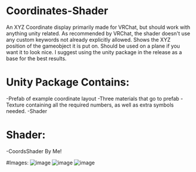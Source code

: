 # Coordinates-Shader
An XYZ Coordinate display primarily made for VRChat, but should work with anything unity related.
As recommended by VRChat, the shader doesn't use any custom keywords not already explicitly allowed.
Shows the XYZ position of the gameobject it is put on. Should be used on a plane if you want it to look nice.
I suggest using the unity package in the release as a base for the best results.

# Unity Package Contains:
-Prefab of example coordinate layout
-Three materials that go to prefab
-Texture containing all the required numbers, as well as extra symbols needed.
-Shader

# Shader:
-CoordsShader By Me!

#Images: 
![image](https://github.com/user-attachments/assets/6d34237a-559e-44f0-8bf6-6d8ae3022d53)
![image](https://github.com/user-attachments/assets/8c17ff63-15cc-45f8-b6b3-9cb306f173ff)
![image](https://github.com/user-attachments/assets/fc7fb1fa-4bcb-47ca-82de-dce31a2342e5)

